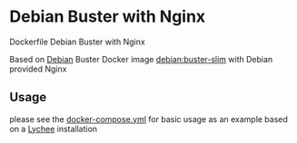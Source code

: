 # Debian Buster with Nginx
Dockerfile Debian Buster with Nginx

Based on [Debian](https://hub.docker.com/_/debian) Buster Docker image [debian:buster-slim](https://github.com/debuerreotype/docker-debian-artifacts/blob/7a4fe39587941f207bf42ae4514f8d28d2352f69/buster/slim/Dockerfile) with Debian provided Nginx

## Usage
please see the [docker-compose.yml](https://github.com/mdoerges/debian-buster-nginx/blob/master/docker-compose.yml) for basic usage as an example based on a [Lychee](https://github.com/LycheeOrg/Lychee/) installation
